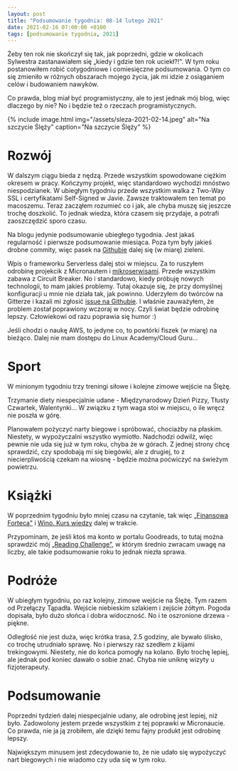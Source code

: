 ```yaml
---
layout: post
title: "Podsumowanie tygodnia: 08-14 lutego 2021"
date: 2021-02-16 07:00:00 +0100
tags: [podsumowanie tygodnia, 2021]
---
```


Żeby ten rok nie skończył się tak, jak poprzedni, gdzie w okolicach Sylwestra zastanawiałem się „kiedy i gdzie ten rok uciekł?!". W tym roku postanowiłem robić cotygodniowe i comiesięczne podsumowania. O tym co się zmieniło w różnych obszarach mojego życia, jak mi idzie z osiąganiem celów i budowaniem nawyków.

Co prawda, blog miał być programistyczny, ale to jest jednak mój blog, więc dlaczego by nie? No i będzie też o rzeczach programistycznych.

{% include image.html
            img="/assets/sleza-2021-02-14.jpeg"
            alt="Na szczycie Ślęży"
            caption="Na szczycie Ślęży"
%}

# Rozwój

W dalszym ciągu bieda z nędzą. Przede wszystkim spowodowane ciężkim okresem w pracy. Kończymy projekt, więc standardowo wychodzi mnóstwo niespodzianek. W ubiegłym tygodniu przede wszystkim walka z Two-Way SSL i certyfikatami Self-Signed w Javie. Zawsze traktowałem ten temat po macoszemu. Teraz zacząłem rozumieć co i jak, ale chyba muszę się jeszcze trochę doszkolić. To jednak wiedza, która czasem się przydaje, a potrafi zaoszczędzić sporo czasu.

Na blogu jedynie podsumowanie ubiegłego tygodnia. Jest jakaś regularność i pierwsze podsumowanie miesiąca. Poza tym były jakieś drobne commity, więc pasek na [Githubie](https://github.com/a-mroz) dalej się (w miarę) zieleni.

Wpis o frameworku Serverless dalej stoi w miejscu. Za to ruszyłem odrobinę projekcik z Micronautem i [mikroserwisami](https://github.com/a-mroz/microservices-example). Przede wszystkim zabawa z Circuit Breaker. No i standardowo, kiedy próbuję nowych technologii, to mam jakieś problemy. Tutaj okazuje się, że przy domyślnej konfiguracji u mnie nie działa tak, jak powinno. Uderzyłem do twórców na Gitterze i kazali mi zgłosić [issue na Githubie](https://github.com/micronaut-projects/micronaut-core/issues/4927). I właśnie zauważyłem, że problem został poprawiony wczoraj w nocy. Czyli świat będzie odrobinę lepszy. Człowiekowi od razu poprawia się humor :)

Jeśli chodzi o naukę AWS, to jedyne co, to powtórki fiszek (w miarę) na bieżąco. Dalej nie mam dostępu do Linux Academy/Cloud Guru...

# Sport

W minionym tygodniu trzy treningi siłowe i kolejne zimowe wejście na Ślężę.

Trzymanie diety niespecjalnie udane - Międzynarodowy Dzień Pizzy, Tłusty Czwartek, Walentynki... W związku z tym waga stoi w miejscu, o ile wręcz nie poszła w górę.

Planowałem pożyczyć narty biegowe i spróbować, chociażby na płaskim. Niestety, w wypożyczalni wszystko wymiotło. Nadchodzi odwilż, więc pewnie nie uda się już w tym roku, chyba że w górach. Z jednej strony chcę sprawdzić, czy spodobają mi się biegówki, ale z drugiej, to z niecierpliwością czekam na wiosnę - będzie można poćwiczyć na świeżym powietrzu.

# Książki

W poprzednim tygodniu było mniej czasu na czytanie, tak więc [„Finansowa Forteca"](https://www.goodreads.com/book/show/55289532-finansowa-forteca) i [Wino. Kurs wiedzy](https://www.goodreads.com/book/show/24992423-wino-kurs-wiedzy) dalej w trakcie.

Przypominam, że jeśli ktoś ma konto w portalu Goodreads, to tutaj można sprawdzić mój [„Reading Challenge"](https://www.goodreads.com/user_challenges/25743441), w którym średnio zwracam uwagę na liczby, ale takie podsumowanie roku to jednak niezła sprawa.

# Podróże

W ubiegłym tygodniu, po raz kolejny, zimowe wejście na Ślężę. Tym razem od Przełączy Tąpadła. Wejście niebieskim szlakiem i zejście żółtym. Pogoda dopisała, było dużo słońca i dobra widoczność. No i te oszronione drzewa - piękne.

Odległość nie jest duża, więc krótka trasa, 2.5 godziny, ale bywało ślisko, co trochę utrudniało sprawę. No i pierwszy raz szedłem z kijami trekingowymi. Niestety, nie do końca pomogły na kolano. Było trochę lepiej, ale jednak pod koniec dawało o sobie znać. Chyba nie uniknę wizyty u fizjoterapeuty.

# Podsumowanie

Poprzedni tydzień dalej niespecjalnie udany, ale odrobinę jest lepiej, niż było. Zadowolony jestem przede wszystkim z tej poprawki w Micronaucie. Co prawda, nie ja ją zrobiłem, ale dzięki temu fajny produkt jest odrobinę lepszy.

Największym minusem jest zdecydowanie to, że nie udało się wypożyczyć nart biegowych i nie wiadomo czy uda się w tym roku.
